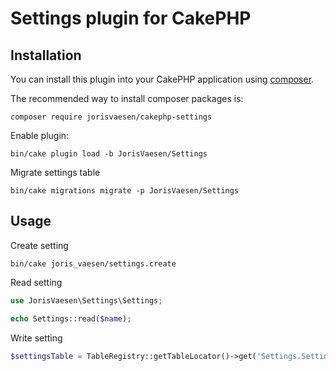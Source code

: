 # Settings plugin for CakePHP

## Installation

You can install this plugin into your CakePHP application using [composer](http://getcomposer.org).

The recommended way to install composer packages is:

```
composer require jorisvaesen/cakephp-settings
```

Enable plugin:

```
bin/cake plugin load -b JorisVaesen/Settings
```

Migrate settings table

```
bin/cake migrations migrate -p JorisVaesen/Settings
```

## Usage

Create setting

```
bin/cake joris_vaesen/settings.create
```

Read setting

```php
use JorisVaesen\Settings\Settings;

echo Settings::read($name);
```

Write setting

```php
$settingsTable = TableRegistry::getTableLocator()->get('Settings.Settings')->find('name', ['name' => 'SETTING_NAME']);
```